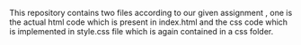 This repository contains two files according to our given assignment , one is the actual html code which is present in index.html and the css code which is implemented in style.css file which is again contained in a css folder.
